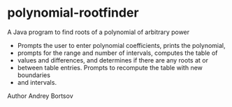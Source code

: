 # polynomial-rootfinder
A Java program to find roots of a polynomial of arbitrary power

* Prompts the user to enter polynomial coefficients, prints the polynomial, 
* prompts for the range and number of intervals, computes the table of 
* values and differences, and determines if there are any roots at or 
* between table entries. Prompts to recompute the table with new boundaries
* and intervals.

Author Andrey Bortsov

